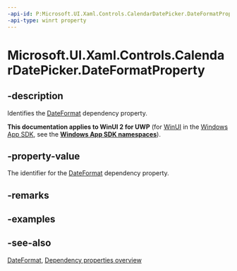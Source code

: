 ```yaml
---
-api-id: P:Microsoft.UI.Xaml.Controls.CalendarDatePicker.DateFormatProperty
-api-type: winrt property
---
```


<!-- Property syntax
public Windows.UI.Xaml.DependencyProperty DateFormatProperty { get; }
-->

# Microsoft.UI.Xaml.Controls.CalendarDatePicker.DateFormatProperty

## -description
Identifies the [DateFormat](calendardatepicker_dateformat.md) dependency property.

**This documentation applies to WinUI 2 for UWP** (for [WinUI](/windows/apps/winui/winui3/) in the [Windows App SDK](/windows/apps/windows-app-sdk/), see the **[Windows App SDK namespaces](/windows/windows-app-sdk/api/winrt/)**).

## -property-value
The identifier for the [DateFormat](calendardatepicker_dateformat.md) dependency property.

## -remarks

## -examples

## -see-also
[DateFormat](calendardatepicker_dateformat.md), [Dependency properties overview](/windows/uwp/xaml-platform/dependency-properties-overview)
